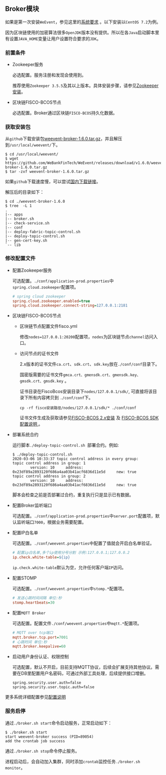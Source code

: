 ## Broker模块

如果是第一次安装`WeEvent`，参见这里的[系统要求](../environment.html) 。以下安装以`CentOS 7.2`为例。

因为区块链使用的加密算法很多`OpenJDK`版本没有提供。所以在各`Java`启动脚本里有设置`JAVA_HOME`变量让用户设置符合要求的`JDK`。

### 前置条件

- Zookeeper服务

  必选配置。服务注册和发现会使用到。

  推荐使用`Zookeeper 3.5.5`及其以上版本。具体安装步骤，请参见[Zookeeper安装](https://zookeeper.apache.org/doc/r3.5.7/zookeeperStarted.html)。

- 区块链FISCO-BCOS节点

   必选配置。Broker通过区块链`FISCO-BCOS`持久化数据。


### 获取安装包

从`github`下载安装包[weevent-broker-1.6.0.tar.gz](https://github.com/WeBankFinTech/WeEvent/releases/download/v1.6.0/weevent-broker-1.6.0.tar.gz)，并且解压到`/usr/local/weevent/`下。

``` shell
$ cd /usr/local/weevent/
$ wget https://github.com/WeBankFinTech/WeEvent/releases/download/v1.6.0/weevent-broker-1.6.0.tar.gz
$ tar -zxf weevent-broker-1.6.0.tar.gz
```
如果`github`下载速度慢，可以尝试[国内下载链接](https://osp-1257653870.cos.ap-guangzhou.myqcloud.com/WeEvent/download/releases/v1.6.0/weevent-broker-1.6.0.tar.gz)。

解压后的目录如下：

```
$ cd ./weevent-broker-1.6.0
$ tree  -L 1
.
|-- apps
|-- broker.sh
|-- check-service.sh
|-- conf
|-- deploy-fabric-topic-control.sh
|-- deploy-topic-control.sh
|-- gen-cert-key.sh
`-- lib
```

### 修改配置文件

- 配置Zookeeper服务

  可选配置。`./conf/application-prod.properties`中`spring.cloud.zookeeper`配置项。
  
  ```ini
  # spring cloud zookeeper
  spring.cloud.zookeeper.enabled=true
  spring.cloud.zookeeper.connect-string=127.0.0.1:2181
  ```
  
- 区块链FISCO-BCOS节点

  - 区块链节点配置文件fisco.yml

    修改`nodes=127.0.0.1:20200`配置项，`nodes`为区块链节点`channel`访问入口。

  - 访问节点的证书文件

    2.x版本的证书文件`ca.crt`、`sdk.crt`、`sdk.key`放在`./conf/conf`目录下。

    国密版需要的证书文件`gmca.crt、gmensdk.crt、gmensdk.key、gmsdk.crt、gmsdk.key` 。
    
    证书目录在FiscoBcos安装目录下`nodes/127.0.0.1/sdk/`, 可直接将该目录下所有内容拷贝到 `./conf/conf`下。
    
    ```
    cp -rf fisco安装路径/nodes/127.0.0.1/sdk/* ./conf/conf
    ```
    
    证书文件生成及获取请参见[FISCO-BCOS 2.x安装](https://fisco-bcos-documentation.readthedocs.io/zh_CN/latest/docs/installation.html#id1) 及 [FISCO-BCOS SDK配置说明 ](https://fisco-bcos-documentation.readthedocs.io/zh_CN/latest/docs/sdk/java_sdk/configuration.html)。

- 部署系统合约

  运行脚本`./deploy-topic-control.sh `部署合约。例如:

  ```shell
  $ ./deploy-topic-control.sh
  2020-03-06 10:33:37 topic control address in every group:
  topic control address in group: 1
          version: 10     address: 0x23df89a2893120f686a4aa03b41acf6836d11e5d     new: true
  topic control address in group: 2
          version: 10     address: 0x23df89a2893120f686a4aa03b41acf6836d11e5d     new: true
  ```
  
  脚本会检查之前是否部署过合约，重复执行只是显示已有数据。
  
- 配置Broker监听端口

  可选配置。`./conf/application-prod.properties`中`server.port`配置项，默认监听端口`7000`，根据业务需要配置。
  
- 配置IP白名单

  可选配置。`./conf/weevent.properties`中配置了值就会开启白名单验证。

  ```ini
  # 配置ip白名单,多个ip使用分号分割 示例:127.0.0.1;127.0.0.2
  ip.check.white-table=${ip}
  ```

  `ip.check.white-table`默认为空，允许任何客户端`IP`访问。

- 配置STOMP

  可选配置。`./conf/weevent.properties`中`stomp.*`配置项。

  ```ini
  # 发送心跳时间间隔 单位:秒
  stomp.heartbeats=30
  ```
  
- 配置`MQTT Broker`

  可选配置。配置文件`./conf/weevent.properties`中`mqtt.*`配置项。

  ```ini
  # MQTT over tcp端口
  mqtt.broker.tcp.port=7001
  # 心跳时间 单位:秒
  mqtt.broker.keepalive=60
  ```
  
- 启动用户身份认证、权限控制

  可选配置，默认不开启，目前支持MQTT协议，后续会扩展支持其他协议。需要在DB里配置用户名密码，可通过外部工具处理，后续提供接口增删。

  ```properties
  spring.security.user.auth=false
  spring.security.user.topic.auth=false
  ```

更多系统详细配置参见[配置说明](../property.html)

### 服务启停

通过`./broker.sh start`命令启动服务，正常启动如下：

```shell
$ ./broker.sh start
start weevent-broker success (PID=89054)
add the crontab job success
```

通过`./broker.sh stop`命令停止服务。

进程启动后，会自动加入集群，同时添加`crontab`监控任务`./broker.sh monitor`。


